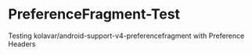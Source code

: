 PreferenceFragment-Test
=======================
Testing kolavar/android-support-v4-preferencefragment with Preference Headers